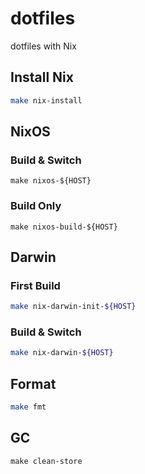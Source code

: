 # dotfiles
dotfiles with Nix

## Install Nix
```bash
make nix-install
```

## NixOS
### Build & Switch 
```
make nixos-${HOST}
```

### Build Only
```
make nixos-build-${HOST}
```

## Darwin
### First Build
```bash
make nix-darwin-init-${HOST}
```

### Build & Switch
```bash
make nix-darwin-${HOST}
```

## Format
```bash
make fmt
```

## GC
```
make clean-store
```

